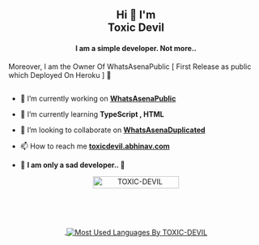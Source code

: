 <h2 align="center">Hi 🥰 I'm <br>Toxic Devil</h1>
<h4 align="center">I am a simple developer. Not more..</h3>
<h7 align="left">Moreover, I am the Owner Of WhatsAsenaPublic    [ First Release as public which Deployed On Heroku ] 🐺</h7>

##

- 🔭 I’m currently working on **[WhatsAsenaPublic](https://github.com/Toxic-Devil/WhatsAsenaPublic)**

- 🌱 I’m currently learning **TypeScript , HTML**

- 👯 I’m looking to collaborate on **[WhatsAsenaDuplicated](https://github.com/phaticusthiccy/WhatsAsenaDuplicated)**

- 📫 How to reach me **[toxicdevil.abhinav.com](toxicdevil.abhinav.com)**

- 💫 **I am only a sad developer.. 🌆**

<p align="center"> <a href="TOXIC-DEVIL"><img width="170px" height="24" src="https://komarev.com/ghpvc/?username=TOXIC-DEVIL&label=PROFILE%20VISITORS&color=blueviolet&style=flat-square" alt="TOXIC-DEVIL" /></a> </p><br>

<br><a href="TOXIC-DEVIL"><p align="center">&nbsp;<img align="center" src="https://github-readme-stats.vercel.app/api/top-langs/?username=TOXIC-DEVIL&theme=algolia&layout=compact&langs_count=10&hide_border=true&show_icons=true" alt="Most Used Languages By TOXIC-DEVIL"/></p></a><br> 

